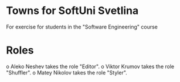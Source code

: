 # Towns for SoftUni Svetlina
For exercise for students in the "Software Engineering" course
# Roles
o Aleko Neshev takes the role "Editor".
o Viktor Krumov takes the role "Shuffler".
o Matey Nikolov takes the role "Styler".
